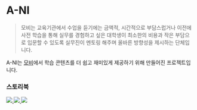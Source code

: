 # A-NI

> 모비는 교육기관에서 수업을 듣기에는 금액적, 시간적으로 부담스럽거나 이전에 사전 학습을 통해 실무를 경험하고 싶은 대학생이 최소한의 비용과 작은 부담으로 입문할 수 있도록 실무진이 멘토링 해주며 올바른 방향성을 제시하는 단체입니다.

A-NI는 [모비](https://github.com/mobi-community)에서 학습 콘텐츠를 더 쉽고 재미있게 제공하기 위해 만들어진 프로젝트입니다.

### 스토리북

<a href="https://67276363efe0a15a557cd029-rgcawjuaaw.chromatic.com/?path=/docs/feature-auth-loginmodal--docs">
    <img src="https://img.shields.io/badge/Mobi-Web-FF4785?&logo=storybook&logoColor=FF4785">
</a>

<a href="https://67c823f2347a30fc1bb61f92-rmdwjlvtob.chromatic.com/?path=/docs/mds-badge--docs">
    <img src="https://img.shields.io/badge/Mobi-Design System-029cfd?&logo=storybook&logoColor=FF4785">
</a>

<a href="https://67c8249164d21f636c0650b6-zikoykidkt.chromatic.com/?path=/docs/getting-started--docs">
    <img src="https://img.shields.io/badge/Mobi-SDUI-d9e8f2?&logo=storybook&logoColor=FF4785">
</a>
